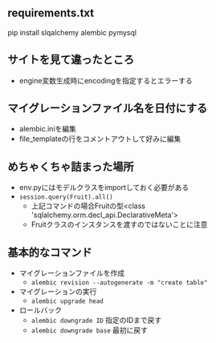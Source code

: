 ## requirements.txt
pip install slqalchemy alembic pymysql

## サイトを見て違ったところ
* engine変数生成時にencodingを指定するとエラーする


## マイグレーションファイル名を日付にする
* alembic.iniを編集
* file_templateの行をコメントアウトして好みに編集

## めちゃくちゃ詰まった場所
* env.pyにはモデルクラスをimportしておく必要がある
* ```session.query(Fruit).all()```
  * 上記コマンドの場合Fruitの型<class 'sqlalchemy.orm.decl_api.DeclarativeMeta'>
  * Fruitクラスのインスタンスを渡すのではないことに注意


## 基本的なコマンド
* マイグレーションファイルを作成
  * ```alembic revision --autogenerate -m "create table"```
* マイグレーションの実行
  * ```alembic upgrade head```
* ロールバック
  * ```alembic downgrade ID``` 指定のIDまで戻す
  * ```alembic downgrade base``` 最初に戻す